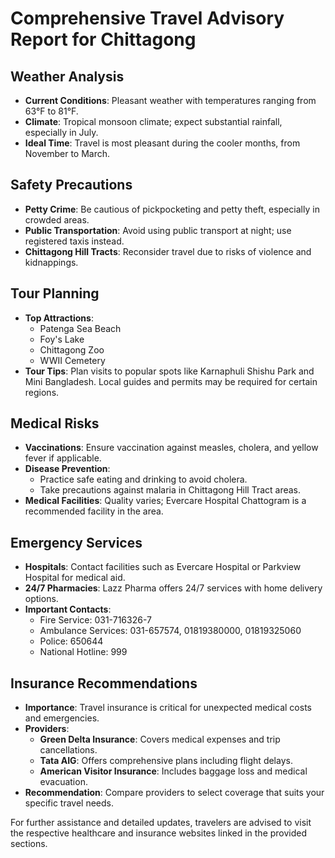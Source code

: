 # Comprehensive Travel Advisory Report for Chittagong

## Weather Analysis
- **Current Conditions**: Pleasant weather with temperatures ranging from 63°F to 81°F.
- **Climate**: Tropical monsoon climate; expect substantial rainfall, especially in July.
- **Ideal Time**: Travel is most pleasant during the cooler months, from November to March.

## Safety Precautions
- **Petty Crime**: Be cautious of pickpocketing and petty theft, especially in crowded areas.
- **Public Transportation**: Avoid using public transport at night; use registered taxis instead.
- **Chittagong Hill Tracts**: Reconsider travel due to risks of violence and kidnappings.

## Tour Planning
- **Top Attractions**:
  - Patenga Sea Beach
  - Foy's Lake
  - Chittagong Zoo
  - WWII Cemetery
- **Tour Tips**: Plan visits to popular spots like Karnaphuli Shishu Park and Mini Bangladesh. Local guides and permits may be required for certain regions.

## Medical Risks
- **Vaccinations**: Ensure vaccination against measles, cholera, and yellow fever if applicable.
- **Disease Prevention**:
  - Practice safe eating and drinking to avoid cholera.
  - Take precautions against malaria in Chittagong Hill Tract areas.
- **Medical Facilities**: Quality varies; Evercare Hospital Chattogram is a recommended facility in the area.

## Emergency Services
- **Hospitals**: Contact facilities such as Evercare Hospital or Parkview Hospital for medical aid.
- **24/7 Pharmacies**: Lazz Pharma offers 24/7 services with home delivery options.
- **Important Contacts**:
  - Fire Service: 031-716326-7
  - Ambulance Services: 031-657574, 01819380000, 01819325060
  - Police: 650644
  - National Hotline: 999

## Insurance Recommendations
- **Importance**: Travel insurance is critical for unexpected medical costs and emergencies.
- **Providers**:
  - **Green Delta Insurance**: Covers medical expenses and trip cancellations.
  - **Tata AIG**: Offers comprehensive plans including flight delays.
  - **American Visitor Insurance**: Includes baggage loss and medical evacuation.
- **Recommendation**: Compare providers to select coverage that suits your specific travel needs.

For further assistance and detailed updates, travelers are advised to visit the respective healthcare and insurance websites linked in the provided sections.
```